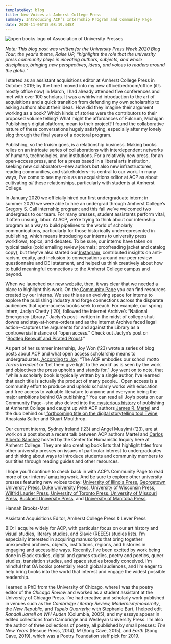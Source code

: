 ```yaml
---
templateKey: blog
title: New Voices at Amherst College Press
summary: Introducing ACP’s Internship Program and Community Page
date: 2020-11-06T15:08:19.445Z
---
```

![open books logo of Association of University Presses](assets/logo_upw2020_lowres_smallest.jpg)

*Note: This blog post was written for the University Press Week 2020 Blog Tour; the year’s theme, Raise UP, “highlights the role that the university press community plays in elevating authors, subjects, and whole disciplines, bringing new perspectives, ideas, and voices to readers around the globe.”*

I started as an assistant acquisitions editor at Amherst College Press in October 2019; by the time I moved into my new office/bedroom/office (it’s mostly office now) in March, I had already attended five conferences and met with over 100 scholars. It was a whirlwind introduction to the art of acquisitions and a quick transition from defending my own scholarship to asking authors about their ideas. How did they imagine their argument working as a book? Which kinds of stories were the contributors to their proposed volume telling? What might the affordances of Fulcrum, Michigan Publishing’s digital platform, mean to their project? I found the collaborative nature of these conversations hugely satisfying, especially after my lonely slog through the final years of a doctoral program.

Publishing, so the truism goes, is a relationship business. Making books relies on an intricate series of collaborations with interdependent networks of humans, technologies, and institutions. For a relatively new press, for an open-access press, and for a press based in a liberal arts institution, seeking new collaborators--new authors but also new infrastructures, reading communities, and stakeholders--is central to our work. In many ways, I’ve come to see my role as an acquisitions editor at ACP as about cultivating *all* these relationships, particularly with students at Amherst College.

In January 2020 we officially hired our first undergraduate intern; in summer 2020 we were able to hire an undergrad through Amherst College’s Gregory S. Call internship program; and this fall we’ve welcomed two undergrads to our team. For many presses, student assistants perform vital, if often unsung, labor. At ACP, we’re trying to think about our internship program as a way to build pipelines to the world of scholarly communications, particularly for those historically underrepresented in publishing, which means introducing our interns to university press workflows, topics, and debates. To be sure, our interns have taken on typical tasks (cold emailing review journals; proofreading jacket and catalog copy), but they’ve also started our[ Instagram](https://www.instagram.com/amherstcollegepress/?hl=en), contributed insights on anti-racism, equity, and inclusion to conversations around our peer review questionnaire and DEI statement, and helped us think creatively about how to build meaningful connections to the Amherst College campus and beyond.

When we launched our [new website](https://acpress.amherst.edu/), then, it was clear that we needed a place to highlight this work. On the[ Community Page](https://acpress.amherst.edu/community) you can find resources created by our interns. We see this as an evolving space for interns to explore the publishing industry and forge connections across the disparate audiences that open-access books seek to reach. For example, our spring intern, Jaclyn Chetty (‘20), followed the Internet Archive’s “National Emergency Library.” Jaclyn’s post--written in the midst of college shut-downs and stay-at-home-orders and as the Internet Archive faced legal action--captures the arguments for and against the Library as a controversial instance of “open access.” Check out Jaclyn’s post on “[Bootleg Beowulf and Pirated Proust](https://acpress.amherst.edu/community/2020-10-14-community-post/).”

As part of her summer internship, Joy Won (‘23) wrote a series of blog posts about ACP and what open access scholarship means to undergraduates.[ According to Joy](https://acpress.amherst.edu/community/2020-10-14-another-community-post/): “The ACP embodies our school motto *Terras Irradient* or ‘Let them give light to the world’ as is seen by the work and objectives the press upholds and stands for.” Joy went on to note, that “while a scholarly book is typically written by a single author, I’ve learned that each title is actually the product of many people… Open access is a community effort to produce and uphold scholarly works with education and free access to valuable literature to anyone and everyone being the major ambitions behind OA publishing.” You can read all Joy’s posts on our Community Page--she also delved into the[ mysterious history](https://acpress.amherst.edu/community/2020-10-14-the-mysterious-history-of-amherst-college-press/) of publishing at Amherst College and caught up with ACP authors[ James R. Martel](https://doi.org/10.3998/mpub.10214671) and the duo behind our[ forthcoming title on the digital storytelling tool Twine](https://acpress.amherst.edu/community/2020-10-14-games-studies-and-the-future-of-acp/), Anastasia Salter and Stuart Moulthrop.

Our current interns, Sydney Ireland (‘23) and Angel Musyimi (‘23), are at work on a post about a recent talk between ACP authors Martel and [Carlos Alberto Sánchez](https://doi.org/10.3998/mpub.11923978) hosted by the Center for Humanistic Inquiry here at Amherst College. They are also creating book lists that highlight titles from other university presses on issues of particular interest to undergraduates and thinking about ways to introduce students and community members to our titles through reading guides and other resources.

l hope you’ll continue to check back in with ACP’s Community Page to read more of our interns’ amazing work. And be sure to explore other university presses featuring new voices today: [University of Illinois Press](https://www.press.uillinois.edu/wordpress/), [Georgetown University Press](https://georgetownuniversitypress.tumblr.com/), [Duke University Press](https://dukeupress.wordpress.com/2020/11/09/raising-up-the-work-of-first-time-authors-university-press-week-2020/),[ University of Wisconsin Press](https://uwpress.wisc.edu/blog/),[ Wilfrid Laurier Press](https://www.wlupress.wlu.ca/News-and-Reviews/(tag)/Blog),[ University of Toronto Press](http://blog.utorontopress.com/),[ University of Missouri Press](https://missouribooks.wordpress.com/2020/10/22/we-have-drank-from-the-same-canteen/), [Bucknell University Press](https://upress.blogs.bucknell.edu/), and [University of Manitoba Press](https://uofmpress.ca/blog).

Hannah Brooks-Motl

Assistant Acquisitions Editor, Amherst College Press & Lever Press

BIO: I acquire widely for ACP, with particular focus on our art history and visual studies, literary studies, and Slavic (REEES) studies lists. I’m especially interested in acquiring manuscripts that bring together unexpected archives, objects, institutions, regions, and histories in engaging and accessible ways. Recently, I’ve been excited by work being done in Black studies, digital and games studies, poetry and poetics, queer studies, translation studies,  and space studies broadly conceived. I’m mindful that OA books potentially reach global audiences, and I’m eager to help bring books into the world that interest and engage the widest possible readership.

I earned a PhD from the University of Chicago, where I was the poetry editor of the *Chicago Review* and worked as a student assistant at the University of Chicago Press. I’ve had creative and scholarly work published in venues such as the *Cambridge Literary Review,* *Modernism/modernity*, the *New Republic*, and *Tupelo Quarterly*; with Stephanie Burt, I helped edit *Randall Jarrell on WH Auden* (Columbia, 2005), and my essays appear in edited collections from Cambridge and Wesleyan University Press. I’m also the author of three collections of poetry, all published by small presses: *The New Years* (Rescue Press, 2014), *M* (Song Cave, 2015), and *Earth* (Song Cave, 2019), which was a Poetry Foundation staff pick for 2019.